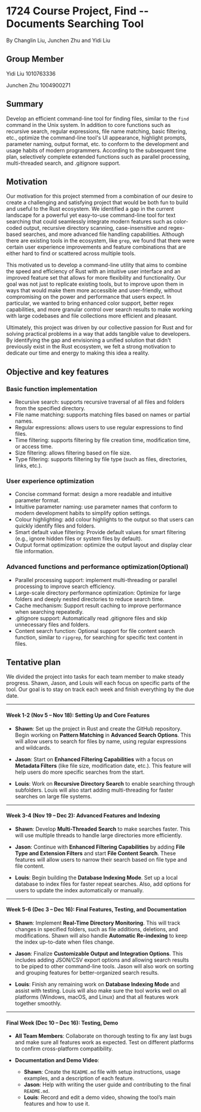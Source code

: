 # 1724 Course Project,  Find -- Documents Searching Tool

By Changlin Liu, Junchen Zhu and Yidi Liu

## Group Member
Yidi Liu 1010763336

Junchen Zhu 1004900271


## Summary

Develop an efficient command-line tool for finding files, similar to the `find` command in the Unix system. In addition to core functions such as recursive search, regular expressions, file name matching, basic filtering, etc., optimize the command-line tool's UI appearance, highlight prompts, parameter naming, output format, etc. to conform to the development and usage habits of modern programmers. According to the subsequent time plan, selectively complete extended functions such as parallel processing, multi-threaded search, and .gitignore support.

## Motivation

Our motivation for this project stemmed from a combination of our desire to create a challenging and satisfying project that would be both fun to build and useful to the Rust ecosystem. We identified a gap in the current landscape for a powerful yet easy-to-use command-line tool for text searching that could seamlessly integrate modern features such as color-coded output, recursive directory scanning, case-insensitive and regex-based searches, and more advanced file handling capabilities. Although there are existing tools in the ecosystem, like `grep`, we found that there were certain user experience improvements and feature combinations that are either hard to find or scattered across multiple tools.

This motivated us to develop a command-line utility that aims to combine the speed and efficiency of Rust with an intuitive user interface and an improved feature set that allows for more flexibility and functionality. Our goal was not just to replicate existing tools, but to improve upon them in ways that would make them more accessible and user-friendly, without compromising on the power and performance that users expect. In particular, we wanted to bring enhanced color support, better regex capabilities, and more granular control over search results to make working with large codebases and file collections more efficient and pleasant.

Ultimately, this project was driven by our collective passion for Rust and for solving practical problems in a way that adds tangible value to developers. By identifying the gap and envisioning a unified solution that didn't previously exist in the Rust ecosystem, we felt a strong motivation to dedicate our time and energy to making this idea a reality.



## Objective and key features

### Basic function implementation

- Recursive search: supports recursive traversal of all files and folders from the specified directory.
- File name matching: supports matching files based on names or partial names.
- Regular expressions: allows users to use regular expressions to find files.
- Time filtering: supports filtering by file creation time, modification time, or access time.
- Size filtering: allows filtering based on file size. 
- Type filtering: supports filtering by file type (such as files, directories, links, etc.).

### User experience optimization

- Concise command format: design a more readable and intuitive parameter format.
- Intuitive parameter naming: use parameter names that conform to modern development habits to simplify option settings.
- Colour highlighting: add colour highlights to the output so that users can quickly identify files and folders.
- Smart default value filtering: Provide default values for smart filtering (e.g., ignore hidden files or system files by default).
- Output format optimization: optimize the output layout and display clear file information.

### Advanced functions and performance optimization(Optional)

- Parallel processing support: implement multi-threading or parallel processing to improve search efficiency.
- Large-scale directory performance optimization: Optimize for large folders and deeply nested directories to reduce search time.
- Cache mechanism: Support result caching to improve performance when searching repeatedly.
- .gitignore support: Automatically read .gitignore files and skip unnecessary files and folders.
- Content search function: Optional support for file content search function, similar to `ripgrep`, for searching for specific text content in files.

## Tentative plan

We divided the project into tasks for each team member to make steady progress. Shawn, Jason, and Louis will each focus on specific parts of the tool. Our goal is to stay on track each week and finish everything by the due date.

---
#### Week 1-2 (Nov 5 – Nov 18): Setting Up and Core Features

- **Shawn**: Set up the project in Rust and create the GitHub repository. Begin working on **Pattern Matching** in **Advanced Search Options**. This will allow users to search for files by name, using regular expressions and wildcards.
  
- **Jason**: Start on **Enhanced Filtering Capabilities** with a focus on **Metadata Filters** (like file size, modification date, etc.). This feature will help users do more specific searches from the start.

- **Louis**: Work on **Recursive Directory Search** to enable searching through subfolders. Louis will also start adding multi-threading for faster searches on large file systems.

---

#### Week 3-4 (Nov 19 – Dec 2): Advanced Features and Indexing

- **Shawn**: Develop **Multi-Threaded Search** to make searches faster. This will use multiple threads to handle large directories more efficiently.

- **Jason**: Continue with **Enhanced Filtering Capabilities** by adding **File Type and Extension Filters** and start **File Content Search**. These features will allow users to narrow their search based on file type and file content.

- **Louis**: Begin building the **Database Indexing Mode**. Set up a local database to index files for faster repeat searches. Also, add options for users to update the index automatically or manually.

---

#### Week 5-6 (Dec 3 – Dec 16): Final Features, Testing, and Documentation

- **Shawn**: Implement **Real-Time Directory Monitoring**. This will track changes in specified folders, such as file additions, deletions, and modifications. Shawn will also handle **Automatic Re-indexing** to keep the index up-to-date when files change.

- **Jason**: Finalize **Customizable Output and Integration Options**. This includes adding JSON/CSV export options and allowing search results to be piped to other command-line tools. Jason will also work on sorting and grouping features for better-organized search results.

- **Louis**: Finish any remaining work on **Database Indexing Mode** and assist with testing. Louis will also make sure the tool works well on all platforms (Windows, macOS, and Linux) and that all features work together smoothly.

---

#### Final Week (Dec 10 – Dec 16): Testing, Demo

- **All Team Members**: Collaborate on thorough testing to fix any last bugs and make sure all features work as expected. Test on different platforms to confirm cross-platform compatibility.

- **Documentation and Demo Video**:
   - **Shawn**: Create the `README.md` file with setup instructions, usage examples, and a description of each feature.
   - **Jason**: Help with writing the user guide and contributing to the final `README.md`.
   - **Louis**: Record and edit a demo video, showing the tool’s main features and how to use it.
